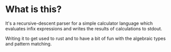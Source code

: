 
# What is this?

It's a recursive-descent parser for a simple calculator language which
evaluates infix expressions and writes the results of calculations to
stdout.

Writing it to get used to rust and to have a bit of fun with the algebraic
types and pattern matching.


